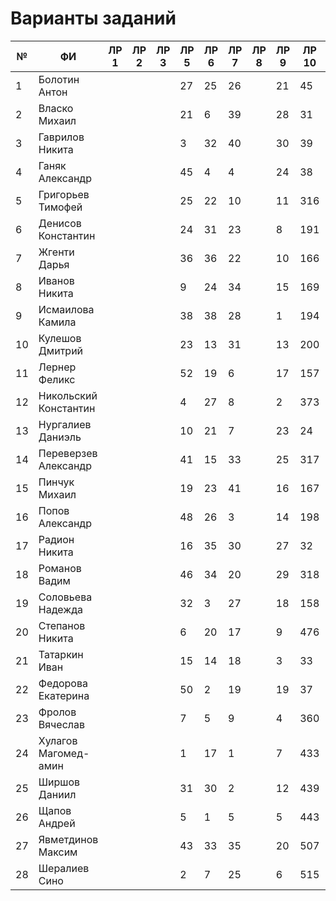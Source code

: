 # Варианты заданий
| №  | ФИ                    | ЛР 1 | ЛР 2 | ЛР 3 | ЛР 5 | ЛР 6 | ЛР 7 | ЛР 8 | ЛР 9 | ЛР 10 | ЛР 11 | ЛР 12 | ЛР 13 | ЛР 14 | ЛР 15 | ЛР 21 |
|----|-----------------------|------|------|------|------|------|------|------|------|-------|-------|-------|-------|-------|-------|-------|
| 1  | Болотин Антон         |      |      |      |  27  |  25  |  26  |      |  21  |  45   |  5    |  30   |  21   |  24   |   6   |   1   |
| 2  | Власко Михаил         |      |      |      |  21  |  6   |  39  |      |  28  |  31   |  4    |  16   |  24   |  12   |   8   |   2   |
| 3  | Гаврилов Никита       |      |      |      |  3   |  32  |  40  |      |  30  |  39   |  12   |  12   |  28   |  23   |   17  |   3   |
| 4  | Ганяк Александр       |      |      |      |  45  |  4   |  4   |      |  24  |  38   |  15   |  27   |  16   |  5    |   27  |   4   |
| 5  | Григорьев Тимофей     |      |      |      |  25  |  22  |  10  |      |  11  |  316  |  38   |  20   |  29   |  25   |   13  |   5   |
| 6  | Денисов Константин    |      |      |      |  24  |  31  |  23  |      |  8   |  191  |  1    |  25   |  22   |  21   |   15  |   6   |
| 7  | Жгенти Дарья          |      |      |      |  36  |  36  |  22  |      |  10  |  166  |  9    |  23   |  8    |  3    |   23  |   7   |
| 8  | Иванов Никита         |      |      |      |  9   |  24  |  34  |      |  15  |  169  |  29   |  13   |  15   |  15   |   1   |   8   |
| 9  | Исмаилова Камила      |      |      |      |  38  |  38  |  28  |      |  1   |  194  |  27   |   9   |  25   |  8    |   21  |   9   |
| 10 | Кулешов Дмитрий       |      |      |      |  23  |  13  |  31  |      |  13  |  200  |  8    |   1   |  7    |  19   |   32  |  10   |
| 11 | Лернер Феликс         |      |      |      |  52  |  19  |  6   |      |  17  |  157  |  18   |   5   |  1    |  16   |   24  |  11   |
| 12 | Никольский Константин |      |      |      |  4   |  27  |  8   |      |  2   |  373  |  16   |  11   |  26   |  9    |   3   |  12   |
| 13 | Нургалиев  Даниэль    |      |      |      |  10  |  21  |  7   |      |  23  |  24   |  11   |  14   |  23   |  20   |   22  |  13   |
| 14 | Переверзев Александр  |      |      |      |  41  |  15  |  33  |      |  25  |  317  |  10   |  7    |  27   |  17   |   16  |  14   |
| 15 | Пинчук Михаил         |      |      |      |  19  |  23  |  41  |      |  16  |  167  |  6    |  10   |  20   |  2    |   28  |  15   |
| 16 | Попов Александр       |      |      |      |  48  |  26  |  3   |      |  14  |  198  |  39   |  31   |  12   |  22   |   25  |  16   |
| 17 | Радион Никита         |      |      |      |  16  |  35  |  30  |      |  27  |  32   |  22   |  17   |  19   |  6    |   5   |  17   |
| 18 | Романов Вадим         |      |      |      |  46  |  34  |  20  |      |  29  |  318  |  25   |  22   |  13   |  27   |   30  |  18   |
| 19 | Соловьева Надежда     |      |      |      |  32  |  3   |  27  |      |  18  |  158  |  31   |  18   |  2    |  10   |   29  |  19   |
| 20 | Степанов Никита       |      |      |      |  6   |  20  |  17  |      |  9   |  476  |  3    |  3    |  9    |  13   |   2   |  20   |
| 21 | Татаркин Иван         |      |      |      |  15  |  14  |  18  |      |  3   |  33   |  32   |  6    |  11   |  11   |   4   |  21   |
| 22 | Федорова Екатерина    |      |      |      |  50  |  2   |  19  |      |  19  |  37   |  42   |  15   |  17   |  18   |   14  |  22   |
| 23 | Фролов Вячеслав       |      |      |      |  7   |  5   |  9   |      |  4   |  360  |  24   |  19   |  6    |  26   |   35  |  23   |
| 24 | Хулагов Магомед-амин  |      |      |      |  1   |  17  |  1   |      |  7   |  433  |  20   |  8    |  3    |  7    |   26  |  24   |
| 25 | Ширшов Даниил         |      |      |      |  31  |  30  |  2   |      |  12  |  439  |  19   |  21   |  5    |  14   |   34  |  25   |
| 26 | Щапов Андрей          |      |      |      |  5   |  1   |  5   |      |  5   |  443  |  40   |  24   |  18   |  4    |   7   |  26   |
| 27 | Явметдинов Максим     |      |      |      |  43  |  33  |  35  |      |  20  |  507  |  28   |  32   |  14   |  28   |   20  |  27   |
| 28 | Шералиев Сино         |      |      |      |  2   |  7   |  25  |      |  6   |  515  |  26   |  33   |  4    |  1    |   19  |   1   |
